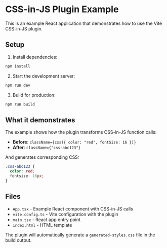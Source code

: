 # CSS-in-JS Plugin Example

This is an example React application that demonstrates how to use the Vite CSS-in-JS plugin.

## Setup

1. Install dependencies:

```bash
npm install
```

2. Start the development server:

```bash
npm run dev
```

3. Build for production:

```bash
npm run build
```

## What it demonstrates

The example shows how the plugin transforms CSS-in-JS function calls:

- **Before**: `className={css({ color: "red", fontSize: 16 })}`
- **After**: `className={"css-abc123"}`

And generates corresponding CSS:

```css
.css-abc123 {
  color: red;
  fontsize: 16px;
}
```

## Files

- `App.tsx` - Example React component with CSS-in-JS calls
- `vite.config.ts` - Vite configuration with the plugin
- `main.tsx` - React app entry point
- `index.html` - HTML template

The plugin will automatically generate a `generated-styles.css` file in the build output.
